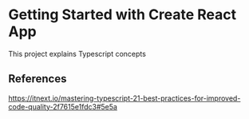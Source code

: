 # Getting Started with Create React App

This project explains Typescript concepts

## References

https://itnext.io/mastering-typescript-21-best-practices-for-improved-code-quality-2f7615e1fdc3#5e5a


